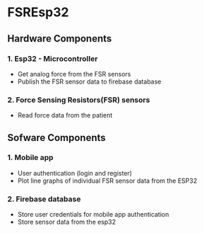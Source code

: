 # FSREsp32
## Hardware Components
### 1. Esp32 - Microcontroller
- Get analog force from the FSR sensors
- Publish the FSR sensor data to firebase database

### 2. Force Sensing Resistors(FSR) sensors
- Read force data from the patient


## Sofware Components
### 1. Mobile app
- User authentication (login and register)
- Plot line graphs of individual FSR sensor data from the ESP32 

### 2. Firebase database
- Store user credentials for mobile app authentication
- Store sensor data from the esp32
